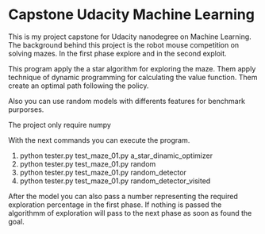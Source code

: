 # Capstone Udacity Machine Learning


This is my project capstone for Udacity nanodegree on Machine Learning.
The background behind this project is the robot mouse competition on solving mazes. In the first phase explore and in the second exploit.

This program apply the a star algorithm for exploring the maze.
Them apply technique of dynamic programming for calculating the value function.
Them create an optimal path following the policy.

Also you can use random models with differents features for benchmark purporses.

The project only require numpy

With the next commands you can execute the program.

1) python tester.py test_maze_01.py a_star_dinamic_optimizer
2) python tester.py test_maze_01.py random
3) python tester.py test_maze_01.py random_detector
4) python tester.py test_maze_01.py random_detector_visited

After the model you can also pass a number representing the required exploration percentage in the first phase. If nothing is passed the algorithmm of exploration will pass to the next phase as soon as found the goal.
